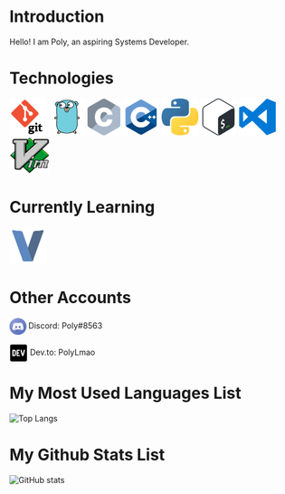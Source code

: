 # Introduction
<p>Hello! I am Poly, an aspiring Systems Developer.</p>

# Technologies
<img src="images/git.png" height=65></img> <img src="images/go.png" height=65></img> <img src="images/c.png" height=65></img> <img src="images/cpp.png" height=65></img> <img src="images/python.png" height=65></img> <img src="images/bash.png" height=65></img> <img src="images/vscode.png" height=65></img> <img src="images/vim.png" height=65></img>

# Currently Learning
<img src="images/vlang.png" height=65></img>

# Other Accounts
<img style="vertical-align:middle;" src="images/discord.png" height=30> Discord: Poly#8563</img>
<br></br>
<img style="vertical-align:middle;" src="images/dev.to.svg" height=30> Dev.to: PolyLmao</img>

# My Most Used Languages List
![Top Langs](https://github-readme-stats.vercel.app/api/top-langs/?username=PolyLmao&text_color=daf7dc&title_color=ffffff&bg_color=8e2de2,8e2de2,4a00e0)

# My Github Stats List
![GitHub stats](https://github-readme-stats.vercel.app/api?username=PolyLmao&show_icons=true&title_color=ffffff&text_color=daf7dc&bg_color=8e2de2,8e2de2,4a00e0)